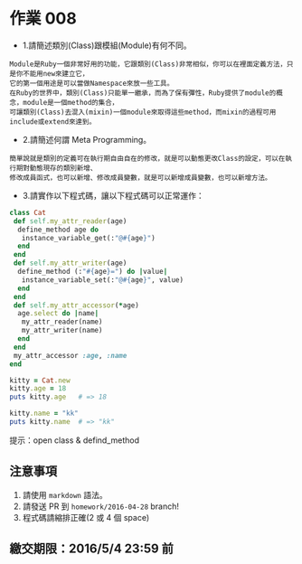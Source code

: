 # 作業 008

* 1.請簡述類別(Class)跟模組(Module)有何不同。
```
Module是Ruby一個非常好用的功能，它跟類別(Class)非常相似，你可以在裡面定義方法，只是你不能用new來建立它，
它的第一個用途是可以當做Namespace來放一些工具。
在Ruby的世界中，類別(Class)只能單一繼承，而為了保有彈性，Ruby提供了module的概念，module是一個method的集合，
可讓類別(Class)去混入(mixin)一個module來取得這些method，而mixin的過程可用include或extend來達到。
```

* 2.請簡述何謂 Meta Programming。
```
簡單說就是類別的定義可在執行期自由自在的修改，就是可以動態更改Class的設定，可以在執行期對動態現存的類別新增、
修改成員函式，也可以新增、修改成員變數，就是可以新增成員變數，也可以新增方法。
```

* 3.請實作以下程式碼，讓以下程式碼可以正常運作：
```ruby
class Cat
 def self.my_attr_reader(age)
  define_method age do
   instance_variable_get(:"@#{age}")
  end
 end
 def self.my_attr_writer(age)
  define_method (:"#{age}=") do |value|
   instance_variable_set(:"@#{age}", value)
  end
 end
 def self.my_attr_accessor(*age)
  age.select do |name|
   my_attr_reader(name)
   my_attr_writer(name)
  end
 end
 my_attr_accessor :age, :name
end

kitty = Cat.new
kitty.age = 18
puts kitty.age   # => 18

kitty.name = "kk"
puts kitty.name  # => "kk"
```

提示：open class & defind_method

## 注意事項

1. 請使用 `markdown` 語法。
2. 請發送 PR 到 `homework/2016-04-28` branch!
3. 程式碼請縮排正確(2 或 4 個 space)

## 繳交期限：2016/5/4 23:59 前

